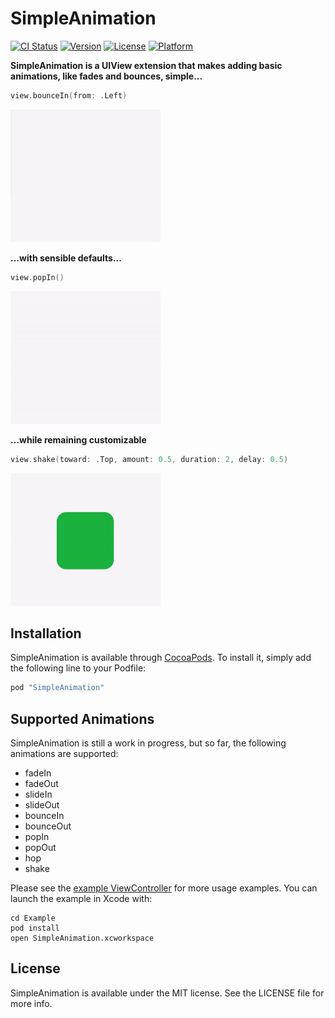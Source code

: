 # SimpleAnimation

[![CI Status](http://img.shields.io/travis/keithito/SimpleAnimation.svg?style=flat)](https://travis-ci.org/keithito/SimpleAnimation)
[![Version](https://img.shields.io/cocoapods/v/SimpleAnimation.svg?style=flat)](http://cocoapods.org/pods/SimpleAnimation)
[![License](https://img.shields.io/cocoapods/l/SimpleAnimation.svg?style=flat)](http://cocoapods.org/pods/SimpleAnimation)
[![Platform](https://img.shields.io/cocoapods/p/SimpleAnimation.svg?style=flat)](http://cocoapods.org/pods/SimpleAnimation)

**SimpleAnimation is a UIView extension that makes adding basic animations, like fades and bounces, simple...**

```swift
view.bounceIn(from: .Left)
```
<img src="screenshots/bounceIn.gif" width="240" height="212">


**...with sensible defaults...**

```swift
view.popIn()
```
<img src="screenshots/popIn.gif" width="240" height="212">


**...while remaining customizable**

```swift
view.shake(toward: .Top, amount: 0.5, duration: 2, delay: 0.5)
```
<img src="screenshots/customShake.gif" width="240" height="212">


## Installation

SimpleAnimation is available through [CocoaPods](http://cocoapods.org). To install
it, simply add the following line to your Podfile:

```ruby
pod "SimpleAnimation"
```

## Supported Animations

SimpleAnimation is still a work in progress, but so far, the following animations are supported:
  * fadeIn
  * fadeOut
  * slideIn
  * slideOut
  * bounceIn
  * bounceOut
  * popIn
  * popOut
  * hop
  * shake

Please see the [example ViewController](Example/SimpleAnimation/ViewController.swift) for more usage examples. You can launch the example in Xcode with:
```
cd Example
pod install
open SimpleAnimation.xcworkspace
```

## License

SimpleAnimation is available under the MIT license. See the LICENSE file for more info.
